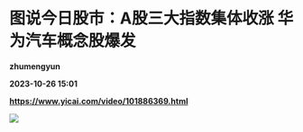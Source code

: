 # 图说今日股市：A股三大指数集体收涨 华为汽车概念股爆发
**zhumengyun**

**2023-10-26 15:01**

**https://www.yicai.com/video/101886369.html**

![](http://imgcdn.yicai.com/vms-new/2023/10/499f13ccdc8ab7324ba4b5db328f77bc_74yq.jpg)